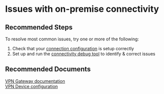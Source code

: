 <properties
	pageTitle="Issues with on-premise connectivity"
	description="Issues with on-premise connectivity"
	service="microsoft.network"
	resource="virtualnetworkgateways"
	authors="kasparks"
	ms.author="kasparks"
	displayOrder="1"
	selfHelpType="resource"
	supportTopicIds=""
	resourceTags=""
	productPesIds=""
	cloudEnvironments="public"
/>

# Issues with on-premise connectivity

## **Recommended Steps**

To resolve most common issues, try one or more of the following:

1. Check that your [connection configuration](data-blade:Microsoft_Azure_Network.ConnectionInfoBlade) is setup correctly
2. Set up and run the [connectivity debug tool](https://github.com/Azure/NetworkMonitoring/tree/master/AzureCT#azure-connectivity-toolkit-azurect) to identify & correct issues

## **Recommended Documents**
[VPN Gateway documentation](https://azure.microsoft.com/documentation/services/vpn-gateway/)<br>
[VPN Device configuration](https://azure.microsoft.com/documentation/articles/vpn-gateway-about-vpn-devices/)
